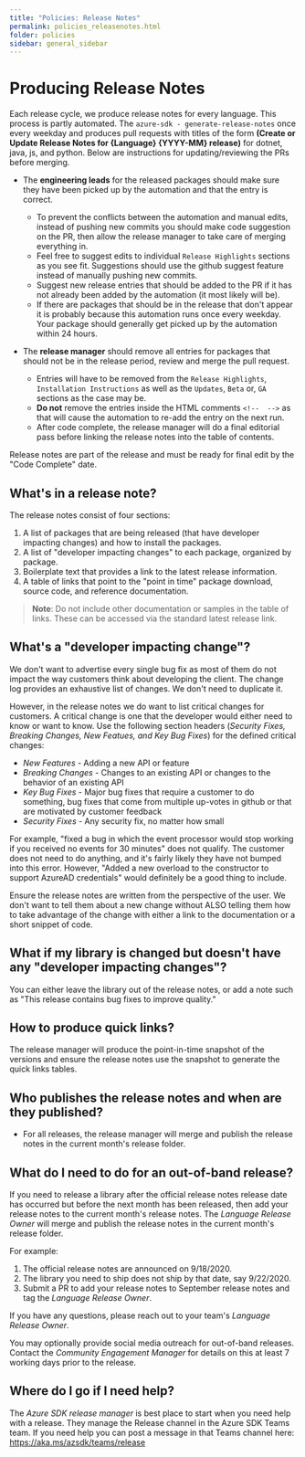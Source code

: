 ```yaml
---
title: "Policies: Release Notes"
permalink: policies_releasenotes.html
folder: policies
sidebar: general_sidebar
---
```


# Producing Release Notes

Each release cycle, we produce release notes for every language. This process is partly automated. The `azure-sdk - generate-release-notes` once every weekday and produces pull requests with titles of the form **(Create or Update Release Notes for {Language} {YYYY-MM} release)** for dotnet, java, js, and python. Below are instructions for updating/reviewing the PRs before merging.

- The **engineering leads** for the released packages should make sure they have been picked up by the automation and that the entry is correct.
  - To prevent the conflicts between the automation and manual edits, instead of pushing new commits you should make code suggestion on the PR, then allow the release manager to take care of merging everything in.
  - Feel free to suggest edits to individual `Release Highlights` sections as you see fit. Suggestions should use the github suggest feature instead of manually pushing new commits. 
  - Suggest new release entries that should be added to the PR if it has not already been added by the automation (it most likely will be). 
  - If there are packages that should be in the release that don't appear it is probably because this automation runs once every weekday. Your package should generally get picked up by the automation within 24 hours.

- The **release manager** should remove all entries for packages that should not be in the release period, review and merge the pull request.
  - Entries will have to be removed from the `Release Highlights`, `Installation Instructions` as well as the `Updates`, `Beta` or, `GA` sections as the case may be. 
  -  **Do not** remove the entries inside the HTML comments `<!--  -->` as that will cause the automation to re-add the entry on the next run. 
  - After code complete, the release manager will do a final editorial pass before linking the release notes into the table of contents.

Release notes are part of the release and must be ready for final edit by the "Code Complete" date.

## What's in a release note?

The release notes consist of four sections:

1. A list of packages that are being released (that have developer impacting changes) and how to install the packages.
2. A list of "developer impacting changes" to each package, organized by package.
3. Boilerplate text that provides a link to the latest release information.
4. A table of links that point to the "point in time" package download, source code, and reference documentation.

> **Note**: Do not include other documentation or samples in the table of links.  These can be accessed via the standard latest release link.

## What's a "developer impacting change"?

We don't want to advertise every single bug fix as most of them do not impact the way customers think about developing the client.  The change log provides an exhaustive list of changes.  We don't need to duplicate it.

However, in the release notes we do want to list critical changes for customers. A critical change is one that the developer would either need to know or want to know. Use the following section headers (*Security Fixes, Breaking Changes, New Featues, and Key Bug Fixes*) for the defined critical changes:

* *New Features* - Adding a new API or feature
* *Breaking Changes* - Changes to an existing API or changes to the behavior of an existing API
* *Key Bug Fixes* - Major bug fixes that require a customer to do something, bug fixes that come from multiple up-votes in github or that are motivated by customer feedback
* *Security Fixes* - Any security fix, no matter how small

For example, "fixed a bug in which the event processor would stop working if you received no events for 30 minutes" does not qualify.  The customer does not need to do anything, and it's fairly likely they have not bumped into this error.  However, "Added a new overload to the constructor to support AzureAD credentials" would definitely be a good thing to include.

Ensure the release notes are written from the perspective of the user.   We don't want to tell them about a new change without ALSO telling them how to take advantage of the change with either a link to the documentation or a short snippet of code.

## What if my library is changed but doesn't have any "developer impacting changes"?

You can either leave the library out of the release notes, or add a note such as "This release contains bug fixes to improve quality."

## How to produce quick links?

The release manager will produce the point-in-time snapshot of the versions and ensure the release notes use the snapshot to generate the quick links tables.

## Who publishes the release notes and when are they published?

* For all releases, the release manager will merge and publish the release notes in the current month's release folder.

## What do I need to do for an out-of-band release?

If you need to release a library after the official release notes release date has occurred but before the next month has been released, then add your release notes to the current month's release notes. The _Language Release Owner_ will merge and publish the release notes in the current month's release folder.

For example:
1. The official release notes are announced on 9/18/2020.
1. The library you need to ship does not ship by that date, say 9/22/2020.
1. Submit a PR to add your release notes to September release notes and tag the _Language Release Owner_.

If you have any questions, please reach out to your team's _Language Release Owner_.

You may optionally provide social media outreach for out-of-band releases.  Contact the _Community Engagement Manager_ for details on this at least 7 working days prior to the release.

## Where do I go if I need help?

The _Azure SDK release manager_ is best place to start when you need help with a release. They manage the Release channel in the Azure SDK Teams team.  If you need help you can post a message in that Teams channel here: <https://aka.ms/azsdk/teams/release>
